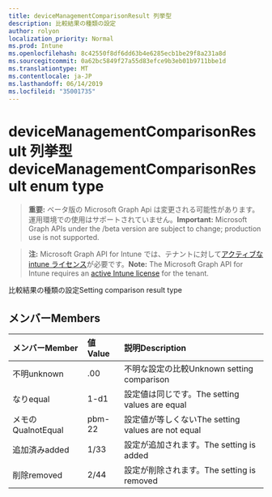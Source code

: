 ```yaml
---
title: deviceManagementComparisonResult 列挙型
description: 比較結果の種類の設定
author: rolyon
localization_priority: Normal
ms.prod: Intune
ms.openlocfilehash: 8c42550f8df6dd63b4e6285ecb1be29f8a231a8d
ms.sourcegitcommit: 0a62bc5849f27a55d83efce9b3eb01b9711bbe1d
ms.translationtype: MT
ms.contentlocale: ja-JP
ms.lasthandoff: 06/14/2019
ms.locfileid: "35001735"
---
```

# <a name="devicemanagementcomparisonresult-enum-type"></a><span data-ttu-id="510c8-103">deviceManagementComparisonResult 列挙型</span><span class="sxs-lookup"><span data-stu-id="510c8-103">deviceManagementComparisonResult enum type</span></span>

> <span data-ttu-id="510c8-104">**重要:** ベータ版の Microsoft Graph Api は変更される可能性があります。運用環境での使用はサポートされていません。</span><span class="sxs-lookup"><span data-stu-id="510c8-104">**Important:** Microsoft Graph APIs under the /beta version are subject to change; production use is not supported.</span></span>

> <span data-ttu-id="510c8-105">**注:** Microsoft Graph API for Intune では、テナントに対して[アクティブな intune ライセンス](https://go.microsoft.com/fwlink/?linkid=839381)が必要です。</span><span class="sxs-lookup"><span data-stu-id="510c8-105">**Note:** The Microsoft Graph API for Intune requires an [active Intune license](https://go.microsoft.com/fwlink/?linkid=839381) for the tenant.</span></span>

<span data-ttu-id="510c8-106">比較結果の種類の設定</span><span class="sxs-lookup"><span data-stu-id="510c8-106">Setting comparison result type</span></span>

## <a name="members"></a><span data-ttu-id="510c8-107">メンバー</span><span class="sxs-lookup"><span data-stu-id="510c8-107">Members</span></span>
|<span data-ttu-id="510c8-108">メンバー</span><span class="sxs-lookup"><span data-stu-id="510c8-108">Member</span></span>|<span data-ttu-id="510c8-109">値</span><span class="sxs-lookup"><span data-stu-id="510c8-109">Value</span></span>|<span data-ttu-id="510c8-110">説明</span><span class="sxs-lookup"><span data-stu-id="510c8-110">Description</span></span>|
|:---|:---|:---|
|<span data-ttu-id="510c8-111">不明</span><span class="sxs-lookup"><span data-stu-id="510c8-111">unknown</span></span>|<span data-ttu-id="510c8-112">.0</span><span class="sxs-lookup"><span data-stu-id="510c8-112">0</span></span>|<span data-ttu-id="510c8-113">不明な設定の比較</span><span class="sxs-lookup"><span data-stu-id="510c8-113">Unknown setting comparison</span></span>|
|<span data-ttu-id="510c8-114">なり</span><span class="sxs-lookup"><span data-stu-id="510c8-114">equal</span></span>|<span data-ttu-id="510c8-115">1-d</span><span class="sxs-lookup"><span data-stu-id="510c8-115">1</span></span>|<span data-ttu-id="510c8-116">設定値は同じです。</span><span class="sxs-lookup"><span data-stu-id="510c8-116">The setting values are equal</span></span>|
|<span data-ttu-id="510c8-117">メモの Qual</span><span class="sxs-lookup"><span data-stu-id="510c8-117">notEqual</span></span>|<span data-ttu-id="510c8-118">pbm-2</span><span class="sxs-lookup"><span data-stu-id="510c8-118">2</span></span>|<span data-ttu-id="510c8-119">設定値が等しくない</span><span class="sxs-lookup"><span data-stu-id="510c8-119">The setting values are not equal</span></span>|
|<span data-ttu-id="510c8-120">追加済み</span><span class="sxs-lookup"><span data-stu-id="510c8-120">added</span></span>|<span data-ttu-id="510c8-121">1/3</span><span class="sxs-lookup"><span data-stu-id="510c8-121">3</span></span>|<span data-ttu-id="510c8-122">設定が追加されます。</span><span class="sxs-lookup"><span data-stu-id="510c8-122">The setting is added</span></span>|
|<span data-ttu-id="510c8-123">削除</span><span class="sxs-lookup"><span data-stu-id="510c8-123">removed</span></span>|<span data-ttu-id="510c8-124">2/4</span><span class="sxs-lookup"><span data-stu-id="510c8-124">4</span></span>|<span data-ttu-id="510c8-125">設定が削除されます。</span><span class="sxs-lookup"><span data-stu-id="510c8-125">The setting is removed</span></span>|





